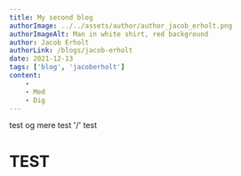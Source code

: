 ```yaml
---
title: My second blog
authorImage: ../../assets/author/author_jacob_erholt.png
authorImageAlt: Man in white shirt, red background
author: Jacob Erholt
authorLink: /blogs/jacob-erholt
date: 2021-12-13
tags: ['blog', 'jacoberholt']
content: 
    - 
    - Med
    - Dig
---
```

test og mere test '/' test <h1>TEST</h1>
